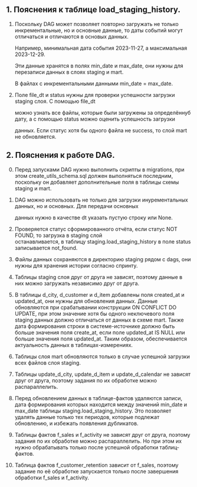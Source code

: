 ## 1. Пояснения к таблице load_staging_history.

  1. Поскольку DAG может позволяет повторно загружать не только инкрементальные, но и основные данные, то
     даты событий могут отличаться и отличаются в основых данных.

     Например, минимальная дата события 2023-11-27, а максимальная 2023-12-29.

     Эти данные хранятся в полях min_date и max_date, они нужны для перезаписи данных в слоях staging и mart.

     В файлах с инкрементальными данными min_date = max_date.

  2. Поле file_dt и status нужны для проверки успешности загрузки staging слоя. С помощью file_dt

     можно узнать все файлы, которые были загружены за определённуб дату, а с помощью status можно оценить успешность загрузки 

     данных. Если статус хотя бы одного файла не success, то слой mart не обновляется.

## 2. Пояснения к работе DAG.

  0. Перед запусками DAG нужно выполнить скрипты в migrations, при этом create_utils_schema.sql должен выполняться последним, поскольку он добавляет дополнительные поля в таблицы схемы staging и mart.

  1. DAG можно использовать не только для загрузки инурементальных данных, но и основных. Для передачи основных

     данных нужно в качестве dt указать пустую строку или None.

  2. Проверяется статус сформированного отчёта, если статус NOT FOUND, то загрузка в staging слой    
     останавливается, в таблицу staging.load_staging_history в поле status записывается not_found.

  3. Файлы данных сохраняются в директорию staging рядом с dags, они нужны для хранения истории согласно спринту.

  4. Таблицы staging слоя друг от друга не зависят, поэтому данные в них можно загружать независимо друг
     от друга.

  5. В таблицы d_city, d_customer и d_item добавлены поля created_at и updated_at, они нужны для обновления данных. Данные обновляются при срабатывании конструкции ON CONFLICT DO UPDATE, при этом значение хотя бы одного неключевого поля staging данных должно отличаться от данных в схеме mart. Также дата формирования строки в системе-источнике должно быть больше значения поля create_at, если поле updated_at IS NULL или больше значения поля updated_at. Таким образом, обеспечивается актуальность данных в таблицах-измерениях.

  6. Таблицы слоя mart обновляются только в случае успешной загрузки всех файлов слоя staging.

  7. Таблицы update_d_city, update_d_item и update_d_calendar не зависят друг от друга, поэтому задания по их обработке можно распараллелить.

  8. Перед обновлением данных в таблице-фактов удаляются записи, дата формирования которых находится между значений min_date и max_date таблицы staging.load_staging_history. Это позволяет удалять данные только тех периодов, которые подлежат обновлению, и избежать появления дубликатов.

  9. Таблицы фактов f_sales и f_activity не зависят друг от друга, поэтому задания по их обработке можно распараллелить. Но при этом их нужно обрабатывать только после успешной обработки таблиц-фактов.

  10. Таблица фактов f_customer_retention зависит от f_sales, поэтому задание по её обработке запускается только после завершения обработки f_sales и f_activity.
